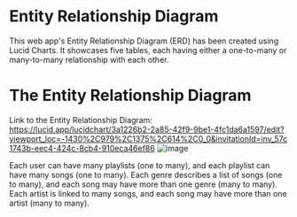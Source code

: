 # Entity Relationship Diagram

This web app's Entity Relationship Diagram (ERD) has been created using Lucid Charts. It showcases five tables, each having either a one-to-many or many-to-many relationship with each other. 

# The Entity Relationship Diagram

Link to the Entity Relationship Diagram: 
https://lucid.app/lucidchart/3a1226b2-2a85-42f9-9be1-4fc1da6a1597/edit?viewport_loc=-1430%2C979%2C1375%2C614%2C0_0&invitationId=inv_57c1743b-eec4-424c-8cb4-910eca46ef86 
![image](https://github.com/Justin5802/web103_finalproject/assets/98132824/5cc24bca-c034-4aac-9701-551504ab28f7)



Each user can have many playlists (one to many), and each playlist can have many songs (one to many).
Each genre describes a list of songs (one to many), and each song may have more than one genre (many to many).
Each artist is linked to many songs, and each song may have more than one artist (many to many).


